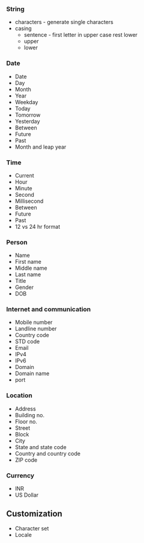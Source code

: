 ### String
- characters - generate single characters
- casing
  - sentence - first letter in upper case rest lower
  - upper
  - lower
### Date
- Date
- Day
- Month
- Year
- Weekday
- Today
- Tomorrow
- Yesterday
- Between
- Future
- Past
- Month and leap year
### Time
- Current
- Hour
- Minute
- Second
- Millisecond
- Between
- Future
- Past
- 12 vs 24 hr format
### Person
- Name
- First name
- Middle name
- Last name
- Title
- Gender
- DOB
### Internet and communication
- Mobile number
- Landline number
- Country code
- STD code
- Email
- IPv4
- IPv6
- Domain
- Domain name
- port
### Location
- Address
- Building no.
- Floor no.
- Street
- Block
- City
- State and state code
- Country and country code
- ZIP code
### Currency
- INR
- US Dollar
## Customization
- Character set
- Locale